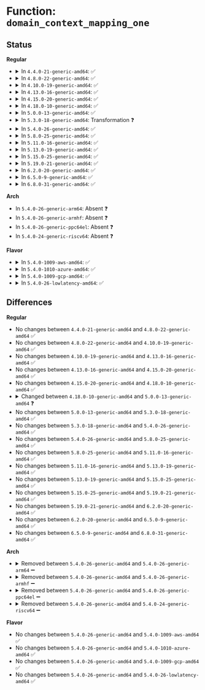 # Function: <code>domain_context_mapping_one</code>

## Status
<b>Regular</b>
<ul>
<li>
<details>
<summary>In <code>4.4.0-21-generic-amd64</code>: ✅</summary>

```c
int domain_context_mapping_one(struct dmar_domain * domain, struct intel_iommu * iommu, u8 bus, u8 devfn)
```

```json
{
  "name": "domain_context_mapping_one",
  "collision_type": "Unique Static",
  "inline_type": "No",
  "funcs": [
    {
      "addr": 18446744071584319296,
      "name": "domain_context_mapping_one",
      "external": false,
      "loc": "drivers/iommu/intel-iommu.c:1939",
      "file": "drivers/iommu/intel-iommu.c",
      "inline": "seen, unknown",
      "caller_inline": [],
      "caller_func": [
        "drivers/iommu/intel-iommu.c:domain_context_mapping_cb",
        "drivers/iommu/intel-iommu.c:dmar_insert_one_dev_info"
      ]
    }
  ],
  "symbols": [
    {
      "addr": 18446744071584319296,
      "name": "domain_context_mapping_one",
      "section": ".text",
      "bind": "STB_LOCAL",
      "size": 1202
    }
  ]
}
```
</details>
</li>
<li>
<details>
<summary>In <code>4.8.0-22-generic-amd64</code>: ✅</summary>

```c
int domain_context_mapping_one(struct dmar_domain * domain, struct intel_iommu * iommu, u8 bus, u8 devfn)
```

```json
{
  "name": "domain_context_mapping_one",
  "collision_type": "Unique Static",
  "inline_type": "No",
  "funcs": [
    {
      "addr": 18446744071584666144,
      "name": "domain_context_mapping_one",
      "external": false,
      "loc": "drivers/iommu/intel-iommu.c:1983",
      "file": "drivers/iommu/intel-iommu.c",
      "inline": "seen, unknown",
      "caller_inline": [],
      "caller_func": [
        "drivers/iommu/intel-iommu.c:dmar_insert_one_dev_info",
        "drivers/iommu/intel-iommu.c:domain_context_mapping_cb"
      ]
    }
  ],
  "symbols": [
    {
      "addr": 18446744071584666144,
      "name": "domain_context_mapping_one",
      "section": ".text",
      "bind": "STB_LOCAL",
      "size": 1160
    }
  ]
}
```
</details>
</li>
<li>
<details>
<summary>In <code>4.10.0-19-generic-amd64</code>: ✅</summary>

```c
int domain_context_mapping_one(struct dmar_domain * domain, struct intel_iommu * iommu, u8 bus, u8 devfn)
```

```json
{
  "name": "domain_context_mapping_one",
  "collision_type": "Unique Static",
  "inline_type": "No",
  "funcs": [
    {
      "addr": 18446744071584852768,
      "name": "domain_context_mapping_one",
      "external": false,
      "loc": "drivers/iommu/intel-iommu.c:2007",
      "file": "drivers/iommu/intel-iommu.c",
      "inline": "seen, unknown",
      "caller_inline": [],
      "caller_func": [
        "drivers/iommu/intel-iommu.c:dmar_insert_one_dev_info",
        "drivers/iommu/intel-iommu.c:domain_context_mapping_cb"
      ]
    }
  ],
  "symbols": [
    {
      "addr": 18446744071584852768,
      "name": "domain_context_mapping_one",
      "section": ".text",
      "bind": "STB_LOCAL",
      "size": 1262
    }
  ]
}
```
</details>
</li>
<li>
<details>
<summary>In <code>4.13.0-16-generic-amd64</code>: ✅</summary>

```c
int domain_context_mapping_one(struct dmar_domain * domain, struct intel_iommu * iommu, u8 bus, u8 devfn)
```

```json
{
  "name": "domain_context_mapping_one",
  "collision_type": "Unique Static",
  "inline_type": "No",
  "funcs": [
    {
      "addr": 18446744071584941968,
      "name": "domain_context_mapping_one",
      "external": false,
      "loc": "drivers/iommu/intel-iommu.c:2012",
      "file": "drivers/iommu/intel-iommu.c",
      "inline": "seen, unknown",
      "caller_inline": [],
      "caller_func": [
        "drivers/iommu/intel-iommu.c:dmar_insert_one_dev_info",
        "drivers/iommu/intel-iommu.c:domain_context_mapping_cb"
      ]
    }
  ],
  "symbols": [
    {
      "addr": 18446744071584941968,
      "name": "domain_context_mapping_one",
      "section": ".text",
      "bind": "STB_LOCAL",
      "size": 1288
    }
  ]
}
```
</details>
</li>
<li>
<details>
<summary>In <code>4.15.0-20-generic-amd64</code>: ✅</summary>

```c
int domain_context_mapping_one(struct dmar_domain * domain, struct intel_iommu * iommu, u8 bus, u8 devfn)
```

```json
{
  "name": "domain_context_mapping_one",
  "collision_type": "Unique Static",
  "inline_type": "No",
  "funcs": [
    {
      "addr": 18446744071585363328,
      "name": "domain_context_mapping_one",
      "external": false,
      "loc": "drivers/iommu/intel-iommu.c:2011",
      "file": "drivers/iommu/intel-iommu.c",
      "inline": "seen, unknown",
      "caller_inline": [],
      "caller_func": [
        "drivers/iommu/intel-iommu.c:dmar_insert_one_dev_info",
        "drivers/iommu/intel-iommu.c:domain_context_mapping_cb"
      ]
    }
  ],
  "symbols": [
    {
      "addr": 18446744071585363328,
      "name": "domain_context_mapping_one",
      "section": ".text",
      "bind": "STB_LOCAL",
      "size": 1308
    }
  ]
}
```
</details>
</li>
<li>
<details>
<summary>In <code>4.18.0-10-generic-amd64</code>: ✅</summary>

```c
int domain_context_mapping_one(struct dmar_domain * domain, struct intel_iommu * iommu, u8 bus, u8 devfn)
```

```json
{
  "name": "domain_context_mapping_one",
  "collision_type": "Unique Static",
  "inline_type": "No",
  "funcs": [
    {
      "addr": 18446744071585605504,
      "name": "domain_context_mapping_one",
      "external": false,
      "loc": "drivers/iommu/intel-iommu.c:2039",
      "file": "drivers/iommu/intel-iommu.c",
      "inline": "seen, unknown",
      "caller_inline": [],
      "caller_func": [
        "drivers/iommu/intel-iommu.c:dmar_insert_one_dev_info",
        "drivers/iommu/intel-iommu.c:domain_context_mapping_cb"
      ]
    }
  ],
  "symbols": [
    {
      "addr": 18446744071585605504,
      "name": "domain_context_mapping_one",
      "section": ".text",
      "bind": "STB_LOCAL",
      "size": 1320
    }
  ]
}
```
</details>
</li>
<li>
<details>
<summary>In <code>5.0.0-13-generic-amd64</code>: ✅</summary>

```c
int domain_context_mapping_one(struct dmar_domain * domain, struct intel_iommu * iommu, struct pasid_table * table, u8 bus, u8 devfn)
```

```json
{
  "name": "domain_context_mapping_one",
  "collision_type": "Unique Static",
  "inline_type": "No",
  "funcs": [
    {
      "addr": 18446744071585732080,
      "name": "domain_context_mapping_one",
      "external": false,
      "loc": "drivers/iommu/intel-iommu.c:1975",
      "file": "drivers/iommu/intel-iommu.c",
      "inline": "seen, unknown",
      "caller_inline": [],
      "caller_func": [
        "drivers/iommu/intel-iommu.c:dmar_insert_one_dev_info",
        "drivers/iommu/intel-iommu.c:domain_context_mapping_cb"
      ]
    }
  ],
  "symbols": [
    {
      "addr": 18446744071585732080,
      "name": "domain_context_mapping_one",
      "section": ".text",
      "bind": "STB_LOCAL",
      "size": 1200
    }
  ]
}
```
</details>
</li>
<li>
<details>
<summary>In <code>5.3.0-18-generic-amd64</code>: Transformation ❓</summary>

```c
int domain_context_mapping_one(struct dmar_domain * domain, struct intel_iommu * iommu, struct pasid_table * table, u8 bus, u8 devfn)
```

```json
{
  "name": "domain_context_mapping_one",
  "collision_type": "Unique Static",
  "inline_type": "No",
  "funcs": [
    {
      "addr": 0,
      "name": "domain_context_mapping_one",
      "external": false,
      "loc": "drivers/iommu/intel-iommu.c:1962",
      "file": "drivers/iommu/intel-iommu.c",
      "inline": "seen, unknown",
      "caller_inline": [],
      "caller_func": [
        "drivers/iommu/intel-iommu.c:dmar_insert_one_dev_info",
        "drivers/iommu/intel-iommu.c:domain_context_mapping_cb"
      ]
    }
  ],
  "symbols": [
    {
      "addr": 18446744071585961360,
      "name": "domain_context_mapping_one",
      "section": ".text",
      "bind": "STB_LOCAL",
      "size": 1262
    },
    {
      "addr": 18446744071585973287,
      "name": "domain_context_mapping_one.cold",
      "section": ".text",
      "bind": "STB_LOCAL",
      "size": 54
    }
  ]
}
```
</details>
</li>
<li>
<details>
<summary>In <code>5.4.0-26-generic-amd64</code>: ✅</summary>

```c
int domain_context_mapping_one(struct dmar_domain * domain, struct intel_iommu * iommu, struct pasid_table * table, u8 bus, u8 devfn)
```

```json
{
  "name": "domain_context_mapping_one",
  "collision_type": "Unique Static",
  "inline_type": "No",
  "funcs": [
    {
      "addr": 18446744071586104976,
      "name": "domain_context_mapping_one",
      "external": false,
      "loc": "drivers/iommu/intel-iommu.c:1973",
      "file": "drivers/iommu/intel-iommu.c",
      "inline": "seen, unknown",
      "caller_inline": [],
      "caller_func": [
        "drivers/iommu/intel-iommu.c:dmar_insert_one_dev_info",
        "drivers/iommu/intel-iommu.c:domain_context_mapping_cb"
      ]
    }
  ],
  "symbols": [
    {
      "addr": 18446744071586104976,
      "name": "domain_context_mapping_one",
      "section": ".text",
      "bind": "STB_LOCAL",
      "size": 1276
    }
  ]
}
```
</details>
</li>
<li>
<details>
<summary>In <code>5.8.0-25-generic-amd64</code>: ✅</summary>

```c
int domain_context_mapping_one(struct dmar_domain * domain, struct intel_iommu * iommu, struct pasid_table * table, u8 bus, u8 devfn)
```

```json
{
  "name": "domain_context_mapping_one",
  "collision_type": "Unique Static",
  "inline_type": "No",
  "funcs": [
    {
      "addr": 18446744071586858880,
      "name": "domain_context_mapping_one",
      "external": false,
      "loc": "drivers/iommu/intel/iommu.c:1988",
      "file": "drivers/iommu/intel/iommu.c",
      "inline": "seen, unknown",
      "caller_inline": [],
      "caller_func": [
        "drivers/iommu/intel/iommu.c:dmar_insert_one_dev_info",
        "drivers/iommu/intel/iommu.c:domain_context_mapping_cb"
      ]
    }
  ],
  "symbols": [
    {
      "addr": 18446744071586858880,
      "name": "domain_context_mapping_one",
      "section": ".text",
      "bind": "STB_LOCAL",
      "size": 1261
    }
  ]
}
```
</details>
</li>
<li>
<details>
<summary>In <code>5.11.0-16-generic-amd64</code>: ✅</summary>

```c
int domain_context_mapping_one(struct dmar_domain * domain, struct intel_iommu * iommu, struct pasid_table * table, u8 bus, u8 devfn)
```

```json
{
  "name": "domain_context_mapping_one",
  "collision_type": "Unique Static",
  "inline_type": "No",
  "funcs": [
    {
      "addr": 18446744071586913296,
      "name": "domain_context_mapping_one",
      "external": false,
      "loc": "drivers/iommu/intel/iommu.c:2046",
      "file": "drivers/iommu/intel/iommu.c",
      "inline": "seen, unknown",
      "caller_inline": [],
      "caller_func": [
        "drivers/iommu/intel/iommu.c:dmar_insert_one_dev_info",
        "drivers/iommu/intel/iommu.c:domain_context_mapping_cb"
      ]
    }
  ],
  "symbols": [
    {
      "addr": 18446744071586913296,
      "name": "domain_context_mapping_one",
      "section": ".text",
      "bind": "STB_LOCAL",
      "size": 1261
    }
  ]
}
```
</details>
</li>
<li>
<details>
<summary>In <code>5.13.0-19-generic-amd64</code>: ✅</summary>

```c
int domain_context_mapping_one(struct dmar_domain * domain, struct intel_iommu * iommu, struct pasid_table * table, u8 bus, u8 devfn)
```

```json
{
  "name": "domain_context_mapping_one",
  "collision_type": "Unique Static",
  "inline_type": "No",
  "funcs": [
    {
      "addr": 18446744071586793968,
      "name": "domain_context_mapping_one",
      "external": false,
      "loc": "drivers/iommu/intel/iommu.c:2052",
      "file": "drivers/iommu/intel/iommu.c",
      "inline": "seen, unknown",
      "caller_inline": [],
      "caller_func": [
        "drivers/iommu/intel/iommu.c:dmar_insert_one_dev_info",
        "drivers/iommu/intel/iommu.c:domain_context_mapping_cb"
      ]
    }
  ],
  "symbols": [
    {
      "addr": 18446744071586793968,
      "name": "domain_context_mapping_one",
      "section": ".text",
      "bind": "STB_LOCAL",
      "size": 1197
    }
  ]
}
```
</details>
</li>
<li>
<details>
<summary>In <code>5.15.0-25-generic-amd64</code>: ✅</summary>

```c
int domain_context_mapping_one(struct dmar_domain * domain, struct intel_iommu * iommu, struct pasid_table * table, u8 bus, u8 devfn)
```

```json
{
  "name": "domain_context_mapping_one",
  "collision_type": "Unique Static",
  "inline_type": "No",
  "funcs": [
    {
      "addr": 18446744071587350560,
      "name": "domain_context_mapping_one",
      "external": false,
      "loc": "drivers/iommu/intel/iommu.c:2044",
      "file": "drivers/iommu/intel/iommu.c",
      "inline": "seen, unknown",
      "caller_inline": [],
      "caller_func": [
        "drivers/iommu/intel/iommu.c:dmar_insert_one_dev_info",
        "drivers/iommu/intel/iommu.c:domain_context_mapping_cb"
      ]
    }
  ],
  "symbols": [
    {
      "addr": 18446744071587350560,
      "name": "domain_context_mapping_one",
      "section": ".text",
      "bind": "STB_LOCAL",
      "size": 1237
    }
  ]
}
```
</details>
</li>
<li>
<details>
<summary>In <code>5.19.0-21-generic-amd64</code>: ✅</summary>

```c
int domain_context_mapping_one(struct dmar_domain * domain, struct intel_iommu * iommu, struct pasid_table * table, u8 bus, u8 devfn)
```

```json
{
  "name": "domain_context_mapping_one",
  "collision_type": "Unique Static",
  "inline_type": "No",
  "funcs": [
    {
      "addr": 18446744071588662880,
      "name": "domain_context_mapping_one",
      "external": false,
      "loc": "drivers/iommu/intel/iommu.c:1936",
      "file": "drivers/iommu/intel/iommu.c",
      "inline": "seen, unknown",
      "caller_inline": [],
      "caller_func": [
        "drivers/iommu/intel/iommu.c:domain_add_dev_info",
        "drivers/iommu/intel/iommu.c:domain_context_mapping_cb"
      ]
    }
  ],
  "symbols": [
    {
      "addr": 18446744071588662880,
      "name": "domain_context_mapping_one",
      "section": ".text",
      "bind": "STB_LOCAL",
      "size": 1203
    }
  ]
}
```
</details>
</li>
<li>
<details>
<summary>In <code>6.2.0-20-generic-amd64</code>: ✅</summary>

```c
int domain_context_mapping_one(struct dmar_domain * domain, struct intel_iommu * iommu, struct pasid_table * table, u8 bus, u8 devfn)
```

```json
{
  "name": "domain_context_mapping_one",
  "collision_type": "Unique Static",
  "inline_type": "No",
  "funcs": [
    {
      "addr": 18446744071590136256,
      "name": "domain_context_mapping_one",
      "external": false,
      "loc": "drivers/iommu/intel/iommu.c:1921",
      "file": "drivers/iommu/intel/iommu.c",
      "inline": "seen, unknown",
      "caller_inline": [],
      "caller_func": [
        "drivers/iommu/intel/iommu.c:dmar_domain_attach_device",
        "drivers/iommu/intel/iommu.c:domain_context_mapping_cb"
      ]
    }
  ],
  "symbols": [
    {
      "addr": 18446744071590136256,
      "name": "domain_context_mapping_one",
      "section": ".text",
      "bind": "STB_LOCAL",
      "size": 1226
    }
  ]
}
```
</details>
</li>
<li>
<details>
<summary>In <code>6.5.0-9-generic-amd64</code>: ✅</summary>

```c
int domain_context_mapping_one(struct dmar_domain * domain, struct intel_iommu * iommu, struct pasid_table * table, u8 bus, u8 devfn)
```

```json
{
  "name": "domain_context_mapping_one",
  "collision_type": "Unique Static",
  "inline_type": "No",
  "funcs": [
    {
      "addr": 18446744071590450080,
      "name": "domain_context_mapping_one",
      "external": false,
      "loc": "drivers/iommu/intel/iommu.c:1889",
      "file": "drivers/iommu/intel/iommu.c",
      "inline": "seen, unknown",
      "caller_inline": [],
      "caller_func": [
        "drivers/iommu/intel/iommu.c:dmar_domain_attach_device",
        "drivers/iommu/intel/iommu.c:domain_context_mapping_cb"
      ]
    }
  ],
  "symbols": [
    {
      "addr": 18446744071590450080,
      "name": "domain_context_mapping_one",
      "section": ".text",
      "bind": "STB_LOCAL",
      "size": 1146
    }
  ]
}
```
</details>
</li>
<li>
<details>
<summary>In <code>6.8.0-31-generic-amd64</code>: ✅</summary>

```c
int domain_context_mapping_one(struct dmar_domain * domain, struct intel_iommu * iommu, struct pasid_table * table, u8 bus, u8 devfn)
```

```json
{
  "name": "domain_context_mapping_one",
  "collision_type": "Unique Static",
  "inline_type": "No",
  "funcs": [
    {
      "addr": 18446744071590795104,
      "name": "domain_context_mapping_one",
      "external": false,
      "loc": "drivers/iommu/intel/iommu.c:1806",
      "file": "drivers/iommu/intel/iommu.c",
      "inline": "seen, unknown",
      "caller_inline": [],
      "caller_func": [
        "drivers/iommu/intel/iommu.c:dmar_domain_attach_device",
        "drivers/iommu/intel/iommu.c:domain_context_mapping_cb"
      ]
    }
  ],
  "symbols": [
    {
      "addr": 18446744071590795104,
      "name": "domain_context_mapping_one",
      "section": ".text",
      "bind": "STB_LOCAL",
      "size": 1149
    }
  ]
}
```
</details>
</li>
</ul>
<b>Arch</b>
<ul>
<li>
In <code>5.4.0-26-generic-arm64</code>: Absent ❓
</li>
<li>
In <code>5.4.0-26-generic-armhf</code>: Absent ❓
</li>
<li>
In <code>5.4.0-26-generic-ppc64el</code>: Absent ❓
</li>
<li>
In <code>5.4.0-24-generic-riscv64</code>: Absent ❓
</li>
</ul>
<b>Flavor</b>
<ul>
<li>
<details>
<summary>In <code>5.4.0-1009-aws-amd64</code>: ✅</summary>

```c
int domain_context_mapping_one(struct dmar_domain * domain, struct intel_iommu * iommu, struct pasid_table * table, u8 bus, u8 devfn)
```

```json
{
  "name": "domain_context_mapping_one",
  "collision_type": "Unique Static",
  "inline_type": "No",
  "funcs": [
    {
      "addr": 18446744071585865664,
      "name": "domain_context_mapping_one",
      "external": false,
      "loc": "drivers/iommu/intel-iommu.c:1973",
      "file": "drivers/iommu/intel-iommu.c",
      "inline": "seen, unknown",
      "caller_inline": [],
      "caller_func": [
        "drivers/iommu/intel-iommu.c:dmar_insert_one_dev_info",
        "drivers/iommu/intel-iommu.c:domain_context_mapping_cb"
      ]
    }
  ],
  "symbols": [
    {
      "addr": 18446744071585865664,
      "name": "domain_context_mapping_one",
      "section": ".text",
      "bind": "STB_LOCAL",
      "size": 1276
    }
  ]
}
```
</details>
</li>
<li>
<details>
<summary>In <code>5.4.0-1010-azure-amd64</code>: ✅</summary>

```c
int domain_context_mapping_one(struct dmar_domain * domain, struct intel_iommu * iommu, struct pasid_table * table, u8 bus, u8 devfn)
```

```json
{
  "name": "domain_context_mapping_one",
  "collision_type": "Unique Static",
  "inline_type": "No",
  "funcs": [
    {
      "addr": 18446744071585725120,
      "name": "domain_context_mapping_one",
      "external": false,
      "loc": "drivers/iommu/intel-iommu.c:1973",
      "file": "drivers/iommu/intel-iommu.c",
      "inline": "seen, unknown",
      "caller_inline": [],
      "caller_func": [
        "drivers/iommu/intel-iommu.c:dmar_insert_one_dev_info",
        "drivers/iommu/intel-iommu.c:domain_context_mapping_cb"
      ]
    }
  ],
  "symbols": [
    {
      "addr": 18446744071585725120,
      "name": "domain_context_mapping_one",
      "section": ".text",
      "bind": "STB_LOCAL",
      "size": 1276
    }
  ]
}
```
</details>
</li>
<li>
<details>
<summary>In <code>5.4.0-1009-gcp-amd64</code>: ✅</summary>

```c
int domain_context_mapping_one(struct dmar_domain * domain, struct intel_iommu * iommu, struct pasid_table * table, u8 bus, u8 devfn)
```

```json
{
  "name": "domain_context_mapping_one",
  "collision_type": "Unique Static",
  "inline_type": "No",
  "funcs": [
    {
      "addr": 18446744071586054992,
      "name": "domain_context_mapping_one",
      "external": false,
      "loc": "drivers/iommu/intel-iommu.c:1973",
      "file": "drivers/iommu/intel-iommu.c",
      "inline": "seen, unknown",
      "caller_inline": [],
      "caller_func": [
        "drivers/iommu/intel-iommu.c:dmar_insert_one_dev_info",
        "drivers/iommu/intel-iommu.c:domain_context_mapping_cb"
      ]
    }
  ],
  "symbols": [
    {
      "addr": 18446744071586054992,
      "name": "domain_context_mapping_one",
      "section": ".text",
      "bind": "STB_LOCAL",
      "size": 1276
    }
  ]
}
```
</details>
</li>
<li>
<details>
<summary>In <code>5.4.0-26-lowlatency-amd64</code>: ✅</summary>

```c
int domain_context_mapping_one(struct dmar_domain * domain, struct intel_iommu * iommu, struct pasid_table * table, u8 bus, u8 devfn)
```

```json
{
  "name": "domain_context_mapping_one",
  "collision_type": "Unique Static",
  "inline_type": "No",
  "funcs": [
    {
      "addr": 18446744071586163040,
      "name": "domain_context_mapping_one",
      "external": false,
      "loc": "drivers/iommu/intel-iommu.c:1973",
      "file": "drivers/iommu/intel-iommu.c",
      "inline": "seen, unknown",
      "caller_inline": [],
      "caller_func": [
        "drivers/iommu/intel-iommu.c:dmar_insert_one_dev_info",
        "drivers/iommu/intel-iommu.c:domain_context_mapping_cb"
      ]
    }
  ],
  "symbols": [
    {
      "addr": 18446744071586163040,
      "name": "domain_context_mapping_one",
      "section": ".text",
      "bind": "STB_LOCAL",
      "size": 1274
    }
  ]
}
```
</details>
</li>
</ul>

## Differences
<b>Regular</b>
<ul>
<li>
No changes between <code>4.4.0-21-generic-amd64</code> and <code>4.8.0-22-generic-amd64</code> ✅
</li>
<li>
No changes between <code>4.8.0-22-generic-amd64</code> and <code>4.10.0-19-generic-amd64</code> ✅
</li>
<li>
No changes between <code>4.10.0-19-generic-amd64</code> and <code>4.13.0-16-generic-amd64</code> ✅
</li>
<li>
No changes between <code>4.13.0-16-generic-amd64</code> and <code>4.15.0-20-generic-amd64</code> ✅
</li>
<li>
No changes between <code>4.15.0-20-generic-amd64</code> and <code>4.18.0-10-generic-amd64</code> ✅
</li>
<li>
<details>
<summary>Changed between <code>4.18.0-10-generic-amd64</code> and <code>5.0.0-13-generic-amd64</code> ❓</summary>
<ul>
<li>
<b>Param added. </b>
<code>struct pasid_table * table</code>
</li>
<li>
<b>Param reordered. </b>
<code>domain, iommu, bus, devfn</code> ➡️ <code>domain, iommu, table, bus, devfn</code>
</li>
</ul>
</details>
</li>
<li>
No changes between <code>5.0.0-13-generic-amd64</code> and <code>5.3.0-18-generic-amd64</code> ✅
</li>
<li>
No changes between <code>5.3.0-18-generic-amd64</code> and <code>5.4.0-26-generic-amd64</code> ✅
</li>
<li>
No changes between <code>5.4.0-26-generic-amd64</code> and <code>5.8.0-25-generic-amd64</code> ✅
</li>
<li>
No changes between <code>5.8.0-25-generic-amd64</code> and <code>5.11.0-16-generic-amd64</code> ✅
</li>
<li>
No changes between <code>5.11.0-16-generic-amd64</code> and <code>5.13.0-19-generic-amd64</code> ✅
</li>
<li>
No changes between <code>5.13.0-19-generic-amd64</code> and <code>5.15.0-25-generic-amd64</code> ✅
</li>
<li>
No changes between <code>5.15.0-25-generic-amd64</code> and <code>5.19.0-21-generic-amd64</code> ✅
</li>
<li>
No changes between <code>5.19.0-21-generic-amd64</code> and <code>6.2.0-20-generic-amd64</code> ✅
</li>
<li>
No changes between <code>6.2.0-20-generic-amd64</code> and <code>6.5.0-9-generic-amd64</code> ✅
</li>
<li>
No changes between <code>6.5.0-9-generic-amd64</code> and <code>6.8.0-31-generic-amd64</code> ✅
</li>
</ul>
<b>Arch</b>
<ul>
<li>
<details>
<summary>Removed between <code>5.4.0-26-generic-amd64</code> and <code>5.4.0-26-generic-arm64</code> ➖</summary>

```c
int domain_context_mapping_one(struct dmar_domain * domain, struct intel_iommu * iommu, struct pasid_table * table, u8 bus, u8 devfn)
```
</details>
</li>
<li>
<details>
<summary>Removed between <code>5.4.0-26-generic-amd64</code> and <code>5.4.0-26-generic-armhf</code> ➖</summary>

```c
int domain_context_mapping_one(struct dmar_domain * domain, struct intel_iommu * iommu, struct pasid_table * table, u8 bus, u8 devfn)
```
</details>
</li>
<li>
<details>
<summary>Removed between <code>5.4.0-26-generic-amd64</code> and <code>5.4.0-26-generic-ppc64el</code> ➖</summary>

```c
int domain_context_mapping_one(struct dmar_domain * domain, struct intel_iommu * iommu, struct pasid_table * table, u8 bus, u8 devfn)
```
</details>
</li>
<li>
<details>
<summary>Removed between <code>5.4.0-26-generic-amd64</code> and <code>5.4.0-24-generic-riscv64</code> ➖</summary>

```c
int domain_context_mapping_one(struct dmar_domain * domain, struct intel_iommu * iommu, struct pasid_table * table, u8 bus, u8 devfn)
```
</details>
</li>
</ul>
<b>Flavor</b>
<ul>
<li>
No changes between <code>5.4.0-26-generic-amd64</code> and <code>5.4.0-1009-aws-amd64</code> ✅
</li>
<li>
No changes between <code>5.4.0-26-generic-amd64</code> and <code>5.4.0-1010-azure-amd64</code> ✅
</li>
<li>
No changes between <code>5.4.0-26-generic-amd64</code> and <code>5.4.0-1009-gcp-amd64</code> ✅
</li>
<li>
No changes between <code>5.4.0-26-generic-amd64</code> and <code>5.4.0-26-lowlatency-amd64</code> ✅
</li>
</ul>
